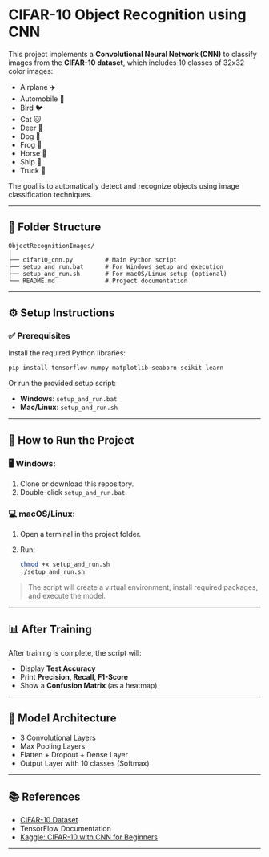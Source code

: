 # CIFAR-10 Object Recognition using CNN

This project implements a **Convolutional Neural Network (CNN)** to classify images from the **CIFAR-10 dataset**, which includes 10 classes of 32x32 color images:

* Airplane ✈️
* Automobile 🚗
* Bird 🐦
* Cat 🐱
* Deer 🦌
* Dog 🐶
* Frog 🐸
* Horse 🐴
* Ship 🚢
* Truck 🚚

The goal is to automatically detect and recognize objects using image classification techniques.

---

## 📁 Folder Structure

```
ObjectRecognitionImages/
│
├── cifar10_cnn.py         # Main Python script
├── setup_and_run.bat      # For Windows setup and execution
├── setup_and_run.sh       # For macOS/Linux setup (optional)
└── README.md              # Project documentation
```

---

## ⚙️ Setup Instructions

### ✅ Prerequisites

Install the required Python libraries:

```bash
pip install tensorflow numpy matplotlib seaborn scikit-learn
```

Or run the provided setup script:

* **Windows**: `setup_and_run.bat`
* **Mac/Linux**: `setup_and_run.sh`

---

## 🚀 How to Run the Project

### 🖥️ Windows:

1. Clone or download this repository.
2. Double-click `setup_and_run.bat`.

### 💻 macOS/Linux:

1. Open a terminal in the project folder.
2. Run:

   ```bash
   chmod +x setup_and_run.sh
   ./setup_and_run.sh
   ```

> The script will create a virtual environment, install required packages, and execute the model.

---

## 📊 After Training

After training is complete, the script will:

* Display **Test Accuracy**
* Print **Precision, Recall, F1-Score**
* Show a **Confusion Matrix** (as a heatmap)

---

## 🧠 Model Architecture

* 3 Convolutional Layers
* Max Pooling Layers
* Flatten + Dropout + Dense Layer
* Output Layer with 10 classes (Softmax)

---

## 📚 References

* [CIFAR-10 Dataset](https://www.cs.toronto.edu/~kriz/cifar.html)
* TensorFlow Documentation
* [Kaggle: CIFAR-10 with CNN for Beginners](https://www.kaggle.com/code/roblexnana/cifar10-with-cnn-for-beginer)

---
